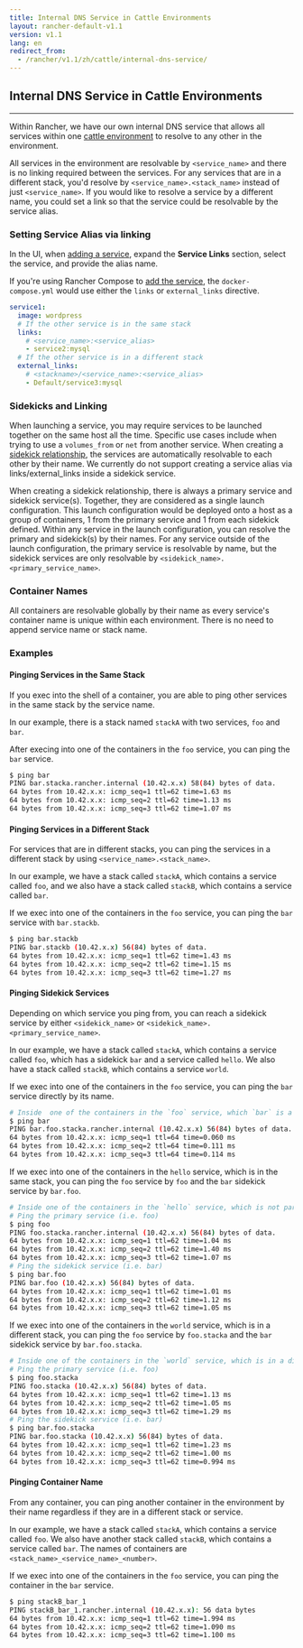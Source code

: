 ```yaml
---
title: Internal DNS Service in Cattle Environments
layout: rancher-default-v1.1
version: v1.1
lang: en
redirect_from:
  - /rancher/v1.1/zh/cattle/internal-dns-service/
---
```


## Internal DNS Service in Cattle Environments
---

Within Rancher, we have our own internal DNS service that allows all services within one [cattle environment]({{site.baseurl}}/rancher/{{page.version}}/{{page.lang}}/environments/) to resolve to any other in the environment.

All services in the environment are resolvable by `<service_name>` and there is no linking required between the services. For any services that are in a different stack, you'd resolve by `<service_name>.<stack_name>` instead of just `<service_name>`. If you would like to resolve a service by a different name, you could set a link so that the service could be resolvable by the service alias.

### Setting Service Alias via linking

In the UI, when [adding a service]({{site.baseurl}}/rancher/{{page.version}}/{{page.lang}}/cattle/adding-services/#adding-services-in-the-ui), expand the **Service Links** section, select the service, and provide the alias name.

If you're using Rancher Compose to [add the service]({{site.baseurl}}/rancher/{{page.version}}/{{page.lang}}/cattle/adding-services/#adding-services-with-rancher-compose), the `docker-compose.yml` would use either the `links` or `external_links` directive.

```yaml
service1:
  image: wordpress
  # If the other service is in the same stack
  links:
    # <service_name>:<service_alias>
    - service2:mysql
  # If the other service is in a different stack
  external_links:
    # <stackname>/<service_name>:<service_alias>
    - Default/service3:mysql
```

### Sidekicks and Linking

When launching a service, you may require services to be launched together on the same host all the time. Specific use cases include when trying to use a `volumes_from` or `net` from another service. When creating a [sidekick relationship]({{site.baseurl}}/rancher/{{page.version}}/{{page.lang}}/cattle/adding-services/#sidekick-services), the services are automatically resolvable to each other by their name. We currently do not support creating a service alias via links/external_links inside a sidekick service.

When creating a sidekick relationship, there is always a primary service and sidekick service(s). Together, they are considered as a single launch configuration. This launch configuration would be deployed onto a host as a group of containers, 1 from the primary service and 1 from each sidekick defined. Within any service in the launch configuration, you can resolve the primary and sidekick(s) by their names. For any service outside of the launch configuration, the primary service is resolvable by name, but the sidekick services are only resolvable by `<sidekick_name>.<primary_service_name>`.

### Container Names

All containers are resolvable globally by their name as every service's container name is unique within each environment. There is no need to append service name or stack name.

### Examples

#### Pinging Services in the Same Stack

If you exec into the shell of a container, you are able to ping other services in the same stack by the service name.

In our example, there is a stack named `stackA` with two services, `foo` and `bar`.

After execing into one of the containers in the `foo` service, you can ping the `bar` service.

```bash
$ ping bar
PING bar.stacka.rancher.internal (10.42.x.x) 58(84) bytes of data.
64 bytes from 10.42.x.x: icmp_seq=1 ttl=62 time=1.63 ms
64 bytes from 10.42.x.x: icmp_seq=2 ttl=62 time=1.13 ms
64 bytes from 10.42.x.x: icmp_seq=3 ttl=62 time=1.07 ms
```

#### Pinging Services in a Different Stack

For services that are in different stacks, you can ping the services in a different stack by using `<service_name>.<stack_name>`.

In our example, we have a stack called `stackA`, which contains a service called `foo`, and we also have a stack called `stackB`, which contains a service called `bar`.

If we exec into one of the containers in the `foo` service, you can ping the `bar` service with `bar.stackb`.

```bash
$ ping bar.stackb
PING bar.stackb (10.42.x.x) 56(84) bytes of data.
64 bytes from 10.42.x.x: icmp_seq=1 ttl=62 time=1.43 ms
64 bytes from 10.42.x.x: icmp_seq=2 ttl=62 time=1.15 ms
64 bytes from 10.42.x.x: icmp_seq=3 ttl=62 time=1.27 ms
```

#### Pinging Sidekick Services

Depending on which service you ping from, you can reach a sidekick service by either `<sidekick_name>` or `<sidekick_name>.<primary_service_name>`.

In our example, we have a stack called `stackA`, which contains a service called `foo`, which has a sidekick `bar` and a service called `hello`. We also have a stack called `stackB`, which contains a service `world`.

If we exec into one of the containers in the `foo` service, you can ping the `bar` service directly by its name.

```bash
# Inside  one of the containers in the `foo` service, which `bar` is a sidekick to.
$ ping bar
PING bar.foo.stacka.rancher.internal (10.42.x.x) 56(84) bytes of data.
64 bytes from 10.42.x.x: icmp_seq=1 ttl=64 time=0.060 ms
64 bytes from 10.42.x.x: icmp_seq=2 ttl=64 time=0.111 ms
64 bytes from 10.42.x.x: icmp_seq=3 ttl=64 time=0.114 ms
```

If we exec into one of the containers in the `hello` service, which is in the same stack, you can ping the `foo` service by `foo` and the `bar` sidekick service by `bar.foo`.

```bash
# Inside one of the containers in the `hello` service, which is not part of the service/sidekick service
# Ping the primary service (i.e. foo)
$ ping foo
PING foo.stacka.rancher.internal (10.42.x.x) 56(84) bytes of data.
64 bytes from 10.42.x.x: icmp_seq=1 ttl=62 time=1.04 ms
64 bytes from 10.42.x.x: icmp_seq=2 ttl=62 time=1.40 ms
64 bytes from 10.42.x.x: icmp_seq=3 ttl=62 time=1.07 ms
# Ping the sidekick service (i.e. bar)
$ ping bar.foo
PING bar.foo (10.42.x.x) 56(84) bytes of data.
64 bytes from 10.42.x.x: icmp_seq=1 ttl=62 time=1.01 ms
64 bytes from 10.42.x.x: icmp_seq=2 ttl=62 time=1.12 ms
64 bytes from 10.42.x.x: icmp_seq=3 ttl=62 time=1.05 ms
```

If we exec into one of the containers in the `world` service, which is in a different stack, you can ping the `foo` service by `foo.stacka` and the `bar` sidekick service by `bar.foo.stacka`.

```bash
# Inside one of the containers in the `world` service, which is in a different stack
# Ping the primary service (i.e. foo)
$ ping foo.stacka
PING foo.stacka (10.42.x.x) 56(84) bytes of data.
64 bytes from 10.42.x.x: icmp_seq=1 ttl=62 time=1.13 ms
64 bytes from 10.42.x.x: icmp_seq=2 ttl=62 time=1.05 ms
64 bytes from 10.42.x.x: icmp_seq=3 ttl=62 time=1.29 ms
# Ping the sidekick service (i.e. bar)
$ ping bar.foo.stacka
PING bar.foo.stacka (10.42.x.x) 56(84) bytes of data.
64 bytes from 10.42.x.x: icmp_seq=1 ttl=62 time=1.23 ms
64 bytes from 10.42.x.x: icmp_seq=2 ttl=62 time=1.00 ms
64 bytes from 10.42.x.x: icmp_seq=3 ttl=62 time=0.994 ms
```

#### Pinging Container Name

From any container, you can ping another container in the environment by their name regardless if they are in a different stack or service.

In our example, we have a stack called `stackA`, which contains a service called `foo`. We also have another stack called `stackB`, which contains a service called `bar`. The names of containers are `<stack_name>_<service_name>_<number>`.

If we exec into one of the containers in the `foo` service, you can ping the container in the `bar` service.

```bash
$ ping stackB_bar_1
PING stackB_bar_1.rancher.internal (10.42.x.x): 56 data bytes
64 bytes from 10.42.x.x: icmp_seq=1 ttl=62 time=1.994 ms
64 bytes from 10.42.x.x: icmp_seq=2 ttl=62 time=1.090 ms
64 bytes from 10.42.x.x: icmp_seq=3 ttl=62 time=1.100 ms
```
